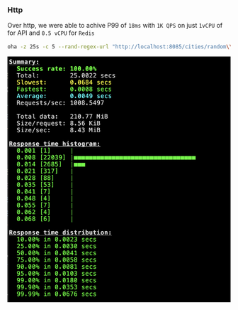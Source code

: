 ### Http
Over http, we were able to achive P99 of `18ms` with `1K QPS` on just `1vCPU` of for API and `0.5 vCPU` for `Redis` 
```bash
oha -z 25s -c 5 --rand-regex-url "http://localhost:8085/cities/random\\?num=[1-9]{1,4}" 
```
![Http Perf](http.png)